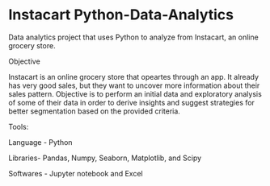 # Instacart Python-Data-Analytics
Data analytics project that uses Python to analyze from Instacart, an online grocery store.

Objective

Instacart is an online grocery store that opeartes through an app.
It already has very good sales, but they want to uncover more information about their sales pattern.
Objective is to perform an initial data and exploratory analysis of some of their data 
in order to derive insights and suggest strategies for better segmentation
based on the provided criteria.

Tools:

Language - Python

Libraries- Pandas, Numpy, Seaborn, Matplotlib, and Scipy

Softwares - Jupyter notebook and Excel

